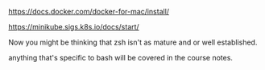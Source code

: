 https://docs.docker.com/docker-for-mac/install/



https://minikube.sigs.k8s.io/docs/start/

Now you might be thinking that zsh isn't as mature and or well established. 




anything that's specific to bash will be covered in the course notes. 